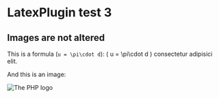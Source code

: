 # LatexPlugin test 3

## Images are not altered

This is a formula  (`u = \pi\cdot d`): \( u = \pi\cdot d \) consectetur adipisici elit.

And this is an image:

![The PHP logo](php.jpg)

